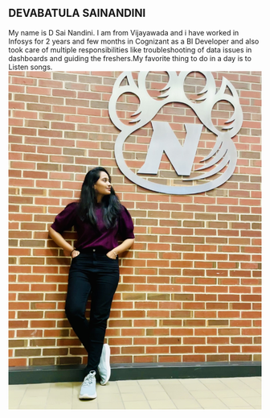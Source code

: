 ## DEVABATULA SAINANDINI ##
My name is D Sai Nandini. I am from Vijayawada and i have worked in Infosys for 2 years and few months in Cognizant as a BI Developer and also took care of multiple responsibilities like troubleshooting of data issues in dashboards and guiding the freshers.My favorite thing to do in a day is to Listen songs.
![This is my image for this repo](MyImage.jpg)

